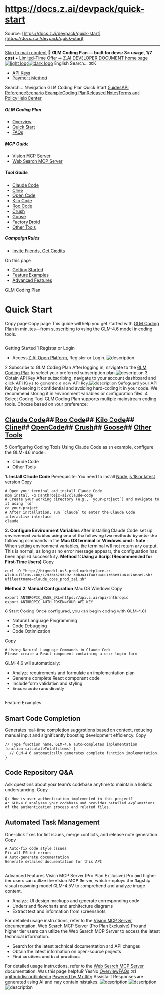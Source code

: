 # https://docs.z.ai/devpack/quick-start

Source: [https://docs.z.ai/devpack/quick-start](https://docs.z.ai/devpack/quick-start)

---

[Skip to main content](https://docs.z.ai/devpack/quick-start#content-area)
🚀 **GLM Coding Plan — built for devs: 3× usage, 1/7 cost** • [Limited-Time Offer ➞](https://z.ai/subscribe?utm_campaign=Platform_Ops&_channel_track_key=DaprgHIc)
[Z.AI DEVELOPER DOCUMENT home page![light logo](https://mintcdn.com/zhipu-32152247/B_E8wI-eiNa1QlPV/logo/dark.svg?fit=max&auto=format&n=B_E8wI-eiNa1QlPV&q=85&s=75deefa9dea5bdbc84d4da68885c267f)![dark logo](https://mintcdn.com/zhipu-32152247/B_E8wI-eiNa1QlPV/logo/light.svg?fit=max&auto=format&n=B_E8wI-eiNa1QlPV&q=85&s=c1ecf1af358fa8eeab8c06052337f8f6)](https://z.ai/model-api)
English
Search...
⌘K
  * [API Keys](https://z.ai/manage-apikey/apikey-list)
  * [Payment Method](https://z.ai/manage-apikey/billing)


Search...
Navigation
GLM Coding Plan
Quick Start
[Guides](https://docs.z.ai/guides/overview/quick-start)[API Reference](https://docs.z.ai/api-reference/introduction)[Scenario Example](https://docs.z.ai/scenario-example/develop-tools/claude)[Coding Plan](https://docs.z.ai/devpack/overview)[Released Notes](https://docs.z.ai/release-notes/new-released)[Terms and Policy](https://docs.z.ai/legal-agreement/privacy-policy)[Help Center](https://docs.z.ai/help/faq)
##### GLM Coding Plan
  * [Overview](https://docs.z.ai/devpack/overview)
  * [Quick Start](https://docs.z.ai/devpack/quick-start)
  * [FAQs](https://docs.z.ai/devpack/faq)


##### MCP Guide
  * [Vision MCP Server](https://docs.z.ai/devpack/mcp/vision-mcp-server)
  * [Web Search MCP Server](https://docs.z.ai/devpack/mcp/search-mcp-server)


##### Tool Guide
  * [Claude Code](https://docs.z.ai/devpack/tool/claude)
  * [Cline](https://docs.z.ai/devpack/tool/cline)
  * [Open Code](https://docs.z.ai/devpack/tool/opencode)
  * [Kilo Code](https://docs.z.ai/devpack/tool/kilo)
  * [Roo Code](https://docs.z.ai/devpack/tool/roo)
  * [Crush](https://docs.z.ai/devpack/tool/crush)
  * [Goose](https://docs.z.ai/devpack/tool/goose)
  * [Factory Droid](https://docs.z.ai/devpack/tool/droid)
  * [Other Tools](https://docs.z.ai/devpack/tool/others)


##### Campaign Rules
  * [Invite Friends, Get Credits](https://docs.z.ai/devpack/credit-campaign-rules)


On this page
  * [Getting Started](https://docs.z.ai/devpack/quick-start#getting-started)
  * [Feature Examples](https://docs.z.ai/devpack/quick-start#feature-examples)
  * [Advanced Features](https://docs.z.ai/devpack/quick-start#advanced-features)


GLM Coding Plan
# Quick Start
Copy page
Copy page
This guide will help you get started with [GLM Coding Plan](https://z.ai/subscribe?utm_source=zai&utm_medium=link&utm_term=quickstart&utm_campaign=Platform_Ops&_channel_track_key=DRUfXN42) in minutes—from subscribing to using the GLM-4.6 model in coding tools.
## 
[​](https://docs.z.ai/devpack/quick-start#getting-started)
Getting Started
1
Register or Login
  * Access [Z.AI Open Platform](https://z.ai/model-api), Register or Login. ![description](https://mintcdn.com/zhipu-32152247/tXQnmemMntMF1TeM/resource/quickstart-1.png?fit=max&auto=format&n=tXQnmemMntMF1TeM&q=85&s=a888ed8ef0db74f61a2c3ade2c9d5901)


2
Subscribe to GLM Coding Plan
After logging in, navigate to the [GLM Coding Plan](https://z.ai/subscribe?utm_source=zai&utm_medium=link&utm_term=quickstart&utm_campaign=Platform_Ops&_channel_track_key=DRUfXN42) to select your preferred subscription plan.![description](https://mintcdn.com/zhipu-32152247/tXQnmemMntMF1TeM/resource/quickstart-2.png?fit=max&auto=format&n=tXQnmemMntMF1TeM&q=85&s=d80f9382635a3910c6f6949a485a0fc2)
3
Obtain API Key
After subscribing, navigate to your account dashboard and click [API Keys](https://z.ai/manage-apikey/apikey-list) to generate a new API Key.![description](https://mintcdn.com/zhipu-32152247/tXQnmemMntMF1TeM/resource/quickstart-3.png?fit=max&auto=format&n=tXQnmemMntMF1TeM&q=85&s=65e4a2f900d7ace56ea241a2d0e12ab7)
Safeguard your API Key by keeping it confidential and avoiding hard-coding it in your code. We recommend storing it in environment variables or configuration files.
4
Select Coding Tool
GLM Coding Plan supports multiple mainstream coding tools. Choose based on your preference:
## [Claude Code](https://docs.z.ai/devpack/tool/claude)## [Roo Code](https://docs.z.ai/devpack/tool/roo)## [Kilo Code](https://docs.z.ai/devpack/tool/kilo)## [Cline](https://docs.z.ai/devpack/tool/cline)## [OpenCode](https://docs.z.ai/devpack/tool/opencode)## [Crush](https://docs.z.ai/devpack/tool/crush)## [Goose](https://docs.z.ai/devpack/tool/goose)## [Other Tools](https://docs.z.ai/devpack/tool/others)
5
Configuring Coding Tools
Using Claude Code as an example, configure the GLM-4.6 model:
  * Claude Code
  * Other Tools


**1. Install Claude Code** Prerequisite: You need to install [Node.js 18 or latest version](https://nodejs.org/en/download/)
Copy
```
# Open your terminal and install Claude Code
npm install -g @anthropic-ai/claude-code
# Create your working directory (e.g., `your-project`) and navigate to it using `cd`
cd your-project
# After installation, run `claude` to enter the Claude Code interactive interface
claude

```

**2. Configure Environment Variables** After installing Claude Code, set up environment variables using one of the following two methods by enter the following commands in the **Mac OS terminal** or **Windows cmd** :
**Note** : When setting environment variables, the terminal will not return any output. This is normal, as long as no error message appears, the configuration has been applied successfully.
**Method 1: Using a Script (Recommended for First-Time Users)**
Copy
```
curl -O "http://bigmodel-us3-prod-marketplace.cn-wlcb.ufileos.com/1753683755292-30b3431f487b4cc1863e57a81d78e289.sh?ufileattname=claude_code_prod_zai.sh"

```

**Method 2: Manual Configuration**
Mac OS
Windows
Copy
```
export ANTHROPIC_BASE_URL=https://api.z.ai/api/anthropic
export ANTHROPIC_AUTH_TOKEN=YOUR_API_KEY

```

6
Start Coding
Once configured, you can begin coding with GLM-4.6!
  * Natural Language Programming
  * Code Debugging
  * Code Optimization


Copy
```
# Using Natural Language Commands in Claude Code
Please create a React component containing a user login form

```

GLM-4.6 will automatically:
  * Analyze requirements and formulate an implementation plan
  * Generate complete React component code
  * Include form validation and styling
  * Ensure code runs directly


## 
[​](https://docs.z.ai/devpack/quick-start#feature-examples)
Feature Examples
## Smart Code Completion
Generates real-time completion suggestions based on context, reducing manual input and significantly boosting development efficiency.
Copy
```
// Type function name, GLM-4.6 auto-completes implementation
function calculateTotal(items) {
  // GLM-4.6 automatically generates complete function implementation
}

```

## Code Repository Q&A
Ask questions about your team’s codebase anytime to maintain a holistic understanding.
Copy
```
Q: How is user authentication implemented in this project?
A: GLM-4.6 analyzes your codebase and provides detailed explanations of the authentication process and related files.

```

## Automated Task Management
One-click fixes for lint issues, merge conflicts, and release note generation.
Copy
```
# Auto-fix code style issues
Fix all ESLint errors
# Auto-generate documentation
Generate detailed documentation for this API

```

## 
[​](https://docs.z.ai/devpack/quick-start#advanced-features)
Advanced Features
Vision MCP Server (Pro Plan Exclusive)
Pro and higher tier users can utilize the Vision MCP Server, which employs the flagship visual reasoning model GLM-4.5V to comprehend and analyze image content.
  * Analyze UI design mockups and generate corresponding code
  * Understand flowcharts and architecture diagrams
  * Extract text and information from screenshots

For detailed usage instructions, refer to the [Vision MCP Server](https://docs.z.ai/devpack/mcp/vision-mcp-server) documentation.
Web Search MCP Server (Pro Plan Exclusive)
Pro and higher tier users can utilize the Web Search MCP Server to access the latest technical information.
  * Search for the latest technical documentation and API changes
  * Obtain the latest information on open-source projects
  * Find solutions and best practices

For detailed usage instructions, refer to the [Web Search MCP Server](https://docs.z.ai/devpack/mcp/search-mcp-server) documentation.
Was this page helpful?
YesNo
[Overview](https://docs.z.ai/devpack/overview)[FAQs](https://docs.z.ai/devpack/faq)
⌘I
[x](https://x.com/Zai_org)[github](https://github.com/zai-org)[discord](https://discord.gg/QR7SARHRxK)[linkedin](https://www.linkedin.com/company/zdotai/)
[Powered by Mintlify](https://mintlify.com?utm_campaign=poweredBy&utm_medium=referral&utm_source=zhipu-32152247)
Assistant
Responses are generated using AI and may contain mistakes.
![description](https://mintcdn.com/zhipu-32152247/tXQnmemMntMF1TeM/resource/quickstart-1.png?w=560&fit=max&auto=format&n=tXQnmemMntMF1TeM&q=85&s=ad32625cd94dd558c563b2d8d6cdf507)
![description](https://mintcdn.com/zhipu-32152247/tXQnmemMntMF1TeM/resource/quickstart-2.png?w=560&fit=max&auto=format&n=tXQnmemMntMF1TeM&q=85&s=e6bc7f999c0f03277c68e60a088e39d1)
![description](https://mintcdn.com/zhipu-32152247/tXQnmemMntMF1TeM/resource/quickstart-3.png?w=560&fit=max&auto=format&n=tXQnmemMntMF1TeM&q=85&s=3ebdcae387e230eb8cf0f965fb008a7b)
